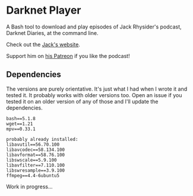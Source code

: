 # Darknet Player

A Bash tool to download and play episodes of Jack Rhysider's podcast, Darknet Diaries, at the command line.

Check out the [Jack's website](https://darknetdiaries.com/).

Support him on [his Patreon](https://www.patreon.com/darknetdiaries) if you like the podcast!

## Dependencies

The versions are purely orientative. It's just what I had when I wrote it and tested it. It probably works with older versions too. Open an issue if you tested it on an older version of any of those and I'll update the dependencies.

```
bash==5.1.8
wget==1.21
mpv==0.33.1

probably already installed:
libavutil==56.70.100
libavcodec==58.134.100
libavformat==58.76.100
libswscale==5.9.100
libavfilter==7.110.100
libswresample==3.9.100
ffmpeg==4.4-6ubuntu5

```

Work in progress...
